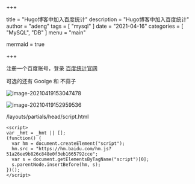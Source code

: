 +++

title = "Hugo博客中加入百度统计"
description = "Hugo博客中加入百度统计"
author = "adeng"
tags = [
    "mysql"
]
date = "2021-04-16"
categories = [
    "MySQL", "DB"
]
menu = "main"

mermaid = true

+++







注册一个百度账号，登录 [百度统计官网](https://tongji.baidu.com/)



可选的还有 Goolge 和 不蒜子





![image-20210419153047478](https://notebook.qiniu.adenghub.club/image-20210419153047478.png)





![image-20210419152959536](https://notebook.qiniu.adenghub.club/image-20210419152959536.png)







/layouts/partials/head/script.html



```
<script>
var _hmt = _hmt || [];
(function() {
  var hm = document.createElement("script");
  hm.src = "https://hm.baidu.com/hm.js?51a26ee9b826c848e0f3eb1665792cce";
  var s = document.getElementsByTagName("script")[0]; 
  s.parentNode.insertBefore(hm, s);
})();
</script>



```

